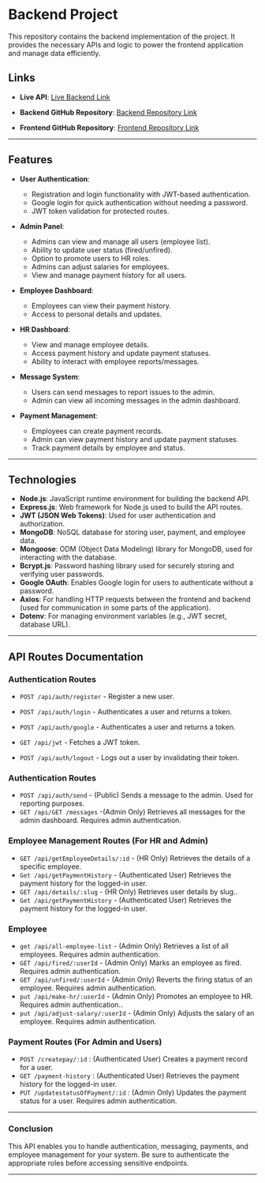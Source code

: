 # Backend Project  

This repository contains the backend implementation of the project. It provides the necessary APIs and logic to power the frontend application and manage data efficiently.  

## Links  
- **Live API**: [Live Backend Link](https://reliable-eclair-d8edc7.netlify.app/)  

- **Backend GitHub Repository**: [Backend Repository Link](https://github.com/kawsar334/Employee_Management_server)  
- **Frontend GitHub Repository**: [Frontend Repository Link](https://github.com/kawsar334/Employee_Management_Client)  
---

## Features

- **User Authentication**: 
  - Registration and login functionality with JWT-based authentication.
  - Google login for quick authentication without needing a password.
  - JWT token validation for protected routes.

- **Admin Panel**:
  - Admins can view and manage all users (employee list).
  - Ability to update user status (fired/unfired).
  - Option to promote users to HR roles.
  - Admins can adjust salaries for employees.
  - View and manage payment history for all users.

- **Employee Dashboard**:
  - Employees can view their payment history.
  - Access to personal details and updates.

- **HR Dashboard**:
  - View and manage employee details.
  - Access payment history and update payment statuses.
  - Ability to interact with employee reports/messages.

- **Message System**:
  - Users can send messages to report issues to the admin.
  - Admin can view all incoming messages in the admin dashboard.

- **Payment Management**:
  - Employees can create payment records.
  - Admin can view payment history and update payment statuses.
  - Track payment details by employee and status.


---

## Technologies

- **Node.js**: JavaScript runtime environment for building the backend API.
- **Express.js**: Web framework for Node.js used to build the API routes.
- **JWT (JSON Web Tokens)**: Used for user authentication and authorization.
- **MongoDB**: NoSQL database for storing user, payment, and employee data.
- **Mongoose**: ODM (Object Data Modeling) library for MongoDB, used for interacting with the database.
- **Bcrypt.js**: Password hashing library used for securely storing and verifying user passwords.
- **Google OAuth**: Enables Google login for users to authenticate without a password.
- **Axios**: For handling HTTP requests between the frontend and backend (used for communication in some parts of the application).
- **Dotenv**: For managing environment variables (e.g., JWT secret, database URL).

---

## API Routes Documentation 
### Authentication Routes  

- `POST /api/auth/register` - Register a new user.  
- `POST /api/auth/login` -  Authenticates a user and returns a token. 
- `POST /api/auth/google` -  Authenticates a user and returns a token. 

- `GET /api/jwt` -  Fetches a JWT token.
- `POST /api/auth/logout` -  Logs out a user by invalidating their token. 

### Authentication Routes  

- `POST /api/auth/send` -  (Public) Sends a message to the admin. Used for reporting purposes.  
- `GET /api/GET /messages` -(Admin Only) Retrieves all messages for the admin dashboard. Requires admin authentication.




### Employee Management Routes (For HR and Admin) 
- `GET /api/getEmployeeDetails/:id` - (HR Only) Retrieves the details of a specific employee. 
- `Get /api/getPaymentHistory` -  (Authenticated User) Retrieves the payment history for the logged-in user.
- `GET /api/details/:slug` - (HR Only) Retrieves user details by slug.. 
- `Get /api/getPaymentHistory` -  (Authenticated User) Retrieves the payment history for the logged-in user.
### Employee   
- `get /api/all-employee-list` -  (Admin Only) Retrieves a list of all employees. Requires admin authentication.  
- `GET /api/fired/:userId` - (Admin Only) Marks an employee as fired. Requires admin authentication. 
- `GET /api/unfired/:userId` - (Admin Only) Reverts the firing status of an employee. Requires admin authentication.
- `put /api/make-hr/:userId` - (Admin Only) Promotes an employee to HR. Requires admin authentication.. 
- `put /api/adjust-salary/:userId` - (Admin Only) Adjusts the salary of an employee. Requires admin authentication.
### Payment Routes (For Admin and Users)
- `POST /createpay/:id` : (Authenticated User) Creates a payment record for a user.
- `GET /payment-history` : (Authenticated User) Retrieves the payment history for the logged-in user.
- `PUT /updatestatusOfPayment/:id` : (Admin Only) Updates the payment status for a user. Requires admin authentication.
---
### Conclusion

This API enables you to handle authentication, messaging, payments, and employee management for your system. Be sure to authenticate the appropriate roles before accessing sensitive endpoints.


---
